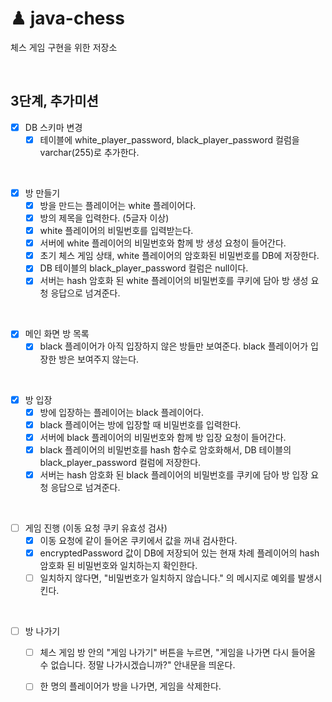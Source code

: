 # ♟ java-chess
체스 게임 구현을 위한 저장소

<br>

## 3단계, 추가미션

- [x] DB 스키마 변경
  - [x] 테이블에 white_player_password, black_player_password 컬럼을 varchar(255)로 추가한다.

<br>

- [x] 방 만들기
  - [x] 방을 만드는 플레이어는 white 플레이어다.
  - [x] 방의 제목을 입력한다. (5글자 이상)
  - [x] white 플레이어의 비밀번호를 입력받는다.
  - [x] 서버에 white 플레이어의 비밀번호와 함께 방 생성 요청이 들어간다.
  - [x] 초기 체스 게임 상태, white 플레이어의 암호화된 비밀번호를 DB에 저장한다.
  - [x] DB 테이블의 black_player_password 컬럼은 null이다.
  - [x] 서버는 hash 암호화 된 white 플레이어의 비밀번호를 쿠키에 담아 방 생성 요청 응답으로 넘겨준다.

<br>

- [x] 메인 화면 방 목록
  - [x] black 플레이어가 아직 입장하지 않은 방들만 보여준다. black 플레이어가 입장한 방은 보여주지 않는다.

<br>

- [x] 방 입장
  - [x] 방에 입장하는 플레이어는 black 플레이어다.
  - [x] black 플레이어는 방에 입장할 때 비밀번호를 입력한다.
  - [x] 서버에 black 플레이어의 비밀번호와 함께 방 입장 요청이 들어간다.
  - [x] black 플레이어의 비밀번호를 hash 함수로 암호화해서, DB 테이블의 black_player_password 컬럼에 저장한다.
  - [x] 서버는 hash 암호화 된 black 플레이어의 비밀번호를 쿠키에 담아 방 입장 요청 응답으로 넘겨준다.

<br>

- [ ] 게임 진행 (이동 요청 쿠키 유효성 검사)
  - [x] 이동 요청에 같이 들어온 쿠키에서 값을 꺼내 검사한다.
  - [x] encryptedPassword 값이 DB에 저장되어 있는 현재 차례 플레이어의 hash 암호화 된 비밀번호와 일치하는지 확인한다.
  - [ ] 일치하지 않다면, "비밀번호가 일치하지 않습니다." 의 메시지로 예외를 발생시킨다.

<br>

- [ ] 방 나가기
  - [ ] 체스 게임 방 안의 "게임 나가기" 버튼을 누르면, "게임을 나가면 다시 들어올 수 없습니다. 정말 나가시겠습니까?" 안내문을 띄운다.
  - [ ] 한 명의 플레이어가 방을 나가면, 게임을 삭제한다.
    

<br>